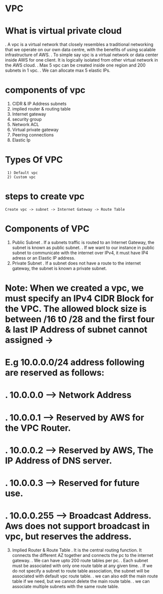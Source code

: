 # VPC
   # What is virtual private cloud
   . A vpc is a virtual network that closely resembles a traditional networking that we operate on our own data centre, 
     with the benefits of using scalable infrastructure of AWS.
   . To simple say vpc is a virtual network or data center inside AWS for one client. It is logically isolated from other virtual network
     in the AWS cloud.
   . Max 5 vpc can be created inside one region and 200 subnets in 1 vpc.
   . We can allocate max 5 elastic IPs.
   # components of vpc
   1) CIDR & IP Address subnets
   2) implied router & routing table
   3) Internet gateway
   4) security group
   5) Network ACL
   6) Virtual private gateway
   7) Peering connections
   8) Elastic Ip
   # Types Of VPC
     1) Default vpc
     2) Custom vpc
  # steps to create vpc
   ``` Create vpc -> subnet -> Internet Gateway -> Route Table ```
  # Components of VPC
   1) Public Subnet
    . If a subnets traffic is routed to an Internet Gateway, the subnet is known as public subnet.
    . If we want to our instance in public subnet to communicate with the internet over IPv4,
      it must have IP4 adress or an Elastic IP address.
   2) Private Subnet
    . If a subnet does not have a route to the internet gateway, the subnet is known a private subnet.
  # Note: When we created a vpc, we must specify an IPv4 CIDR Block for the VPC. The allowed block size is between /16 t0 /28 and the first four & last IP Address of subnet cannot assigned ->
  #    E.g 10.0.0.0/24 address following are reserved as follows:
  #       . 10.0.0.0 --> Network Address
  #       . 10.0.0.1 --> Reserved by AWS for the VPC Router.
  #       . 10.0.0.2 --> Reserved by AWS, The IP Address of DNS server.
  #       . 10.0.0.3 --> Reserved for future use.
  #       . 10.0.0.255 --> Broadcast Address.  Aws does not support broadcast in vpc, but reserves the address.
   3) Implied Router & Route Table
     . It is the central routing function. It connects the different AZ together and connects the pc to the internet gateway.
     . We can have upto 200 route tables per pc.
     . Each subnet must be associated with only one route table at any given time.
     . If we do not specify a subnet to route table association, the subnet will be associated with default vpc route table.
     . we can also edit the main route table if we need, but we cannot delete the main route table.
     . we can associate multiple subnets with the same route table.
     
